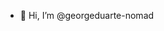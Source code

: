 - 👋 Hi, I’m @georgeduarte-nomad

<!---
georgeduarte-nomad/georgeduarte-nomad is a ✨ special ✨ repository because its `README.md` (this file) appears on your GitHub profile.
You can click the Preview link to take a look at your changes.
--->
